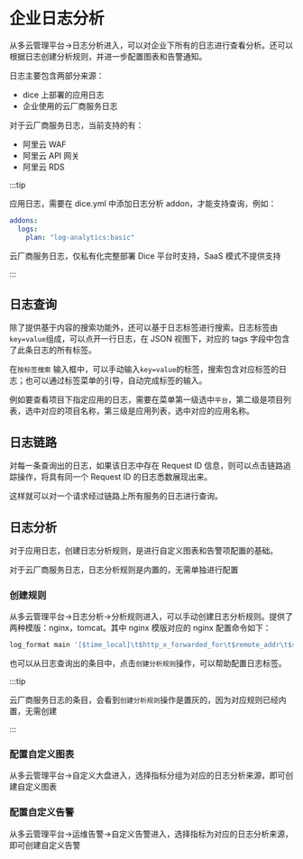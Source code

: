 # 企业日志分析

从多云管理平台->日志分析进入，可以对企业下所有的日志进行查看分析。还可以根据日志创建分析规则，并进一步配置图表和告警通知。

日志主要包含两部分来源：

* dice 上部署的应用日志
* 企业使用的云厂商服务日志

对于云厂商服务日志，当前支持的有：

* 阿里云 WAF 
* 阿里云 API 网关
* 阿里云 RDS

:::tip

应用日志，需要在 dice.yml 中添加日志分析 addon，才能支持查询，例如：

```yaml
addons:
  logs:
    plan: "log-analytics:basic"

```

云厂商服务日志，仅私有化完整部署 Dice 平台时支持，SaaS 模式不提供支持

:::

## 日志查询

除了提供基于内容的搜索功能外，还可以基于日志标签进行搜索。日志标签由`key=value`组成，可以点开一行日志，在 JSON 视图下，对应的 tags 字段中包含了此条日志的所有标签。

在`按标签搜索` 输入框中，可以手动输入`key=value`的标签，搜索包含对应标签的日志；也可以通过标签菜单的引导，自动完成标签的输入。

例如要查看项目下指定应用的日志，需要在菜单第一级选中`平台`，第二级是项目列表，选中对应的项目名称，第三级是应用列表，选中对应的应用名称。

## 日志链路

对每一条查询出的日志，如果该日志中存在 Request ID 信息，则可以点击链路追踪操作，将具有同一个 Request ID 的日志悉数展现出来。

这样就可以对一个请求经过链路上所有服务的日志进行查询。

## 日志分析

对于应用日志，创建日志分析规则，是进行自定义图表和告警项配置的基础。

对于云厂商服务日志，日志分析规则是内置的，无需单独进行配置

### 创建规则

从多云管理平台->日志分析->分析规则进入，可以手动创建日志分析规则。提供了两种模版：nginx，tomcat。其中 nginx 模版对应的 nginx
 配置命令如下：

```bash
log_format main '[$time_local]\t$http_x_forwarded_for\t$remote_addr\t$scheme\t$host\t$request\t$status\t$request_time\t$request_length\t$bytes_sent\t$http_referer\t$http_user_agent\t$ssl_protocol\t$ssl_server_name\t$ssl_cipher\t$upstream_addr\t$upstream_status\t$upstream_response_time\t$connection\t$connection_requests';
```

也可以从日志查询出的条目中，点击`创建分析规则`操作，可以帮助配置日志标签。

:::tip

云厂商服务日志的条目，会看到`创建分析规则`操作是置灰的，因为对应规则已经内置，无需创建

:::

### 配置自定义图表

从多云管理平台->自定义大盘进入，选择指标分组为对应的日志分析来源，即可创建自定义图表

### 配置自定义告警

从多云管理平台->运维告警->自定义告警进入，选择指标为对应的日志分析来源，即可创建自定义告警
